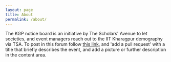```yaml
---
layout: page
title: About
permalink: /about/
---
```


The KGP notice board is an initiative by The Scholars' Avenue to let societies, and event managers reach out to the IIT Kharagpur demography via TSA. To post in this forum follow [this link](https://github.com/sriharir/kgprepo/issues/new), and 'add a pull request' with a title that briefly describes the event, and add a picture or further description in the content area.
